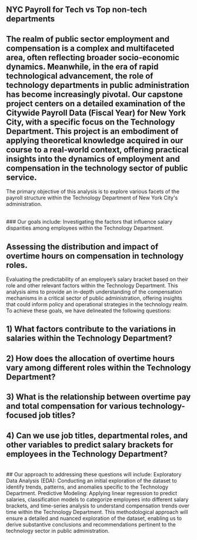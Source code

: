 ## NYC Payroll for Tech vs Top non-tech departments

## The realm of public sector employment and compensation is a complex and multifaceted area, often reflecting broader socio-economic dynamics. Meanwhile, in the era of rapid technological advancement, the role of technology departments in public administration has become increasingly pivotal. Our capstone project centers on a detailed examination of the Citywide Payroll Data (Fiscal Year) for New York City, with a specific focus on the Technology Department. This project is an embodiment of applying theoretical knowledge acquired in our course to a real-world context, offering practical insights into the dynamics of employment and compensation in the technology sector of public service.
The primary objective of this analysis is to explore various facets of the payroll structure within the Technology Department of New York City's administration. 

<br>
### Our goals include:
Investigating the factors that influence salary disparities among employees within the Technology Department.
<br>

## Assessing the distribution and impact of overtime hours on compensation in technology roles.
Evaluating the predictability of an employee’s salary bracket based on their role and other relevant factors within the Technology Department.
This analysis aims to provide an in-depth understanding of the compensation mechanisms in a critical sector of public administration, offering insights that could inform policy and operational strategies in the technology realm. To achieve these goals, we have delineated the following questions:
<br>

## 1) What factors contribute to the variations in salaries within the Technology Department?
## 2) How does the allocation of overtime hours vary among different roles within the Technology Department?
## 3) What is the relationship between overtime pay and total compensation for various technology-focused job titles?
## 4) Can we use job titles, departmental roles, and other variables to predict salary brackets for employees in the Technology Department?

<br>
## Our approach to addressing these questions will include:
Exploratory Data Analysis (EDA): Conducting an initial exploration of the dataset to identify trends, patterns, and anomalies specific to the Technology Department.
Predictive Modeling: Applying linear regression to predict salaries, classification models to categorize employees into different salary brackets, and time-series analysis to understand compensation trends over time within the Technology Department.
This methodological approach will ensure a detailed and nuanced exploration of the dataset, enabling us to derive substantive conclusions and recommendations pertinent to the technology sector in public administration.
